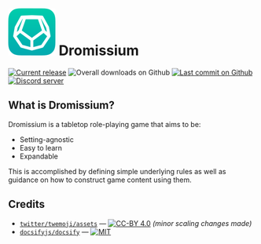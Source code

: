 # ![Dromissium logo](docs/assets/icon-core.svg) Dromissium
[![Current release](https://img.shields.io/github/v/release/iansannar/dromissium?include_prereleases&logo=Adobe-Acrobat-Reader&logoColor=white)](https://github.com/iansannar/dromissium/releases)
![Overall downloads on Github](https://img.shields.io/github/downloads/iansannar/dromissium/total)
[![Last commit on Github](https://img.shields.io/github/last-commit/iansannar/dromissium?logo=Github&logoColor=white)](https://github.com/iansannar/dromissium/commits/master)
[![Discord server](https://img.shields.io/discord/500872942033305600?logo=discord&logoColor=white)](https://discord.gg/qeJvQ5b)

## What is Dromissium?

Dromissium is a tabletop role-playing game that aims to be:

- Setting-agnostic
- Easy to learn
- Expandable

This is accomplished by defining simple underlying rules as well as guidance on how to construct game content using them.

## Credits

- [`twitter/twemoji/assets`](https://github.com/twitter/twemoji) — [![CC-BY 4.0](https://img.shields.io/badge/license-CC--BY%204.0-informational?logo=creative-commons&logoColor=white)](https://creativecommons.org/licenses/by/4.0/) *(minor scaling changes made)*
- [`docsifyjs/docsify`](https://github.com/docsifyjs/docsify) — [![MIT](https://img.shields.io/badge/license-MIT-informational)](https://opensource.org/licenses/MIT)
